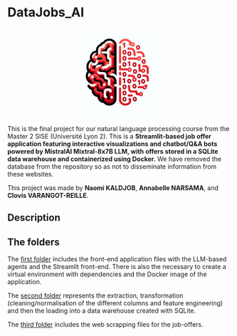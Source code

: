 # DataJobs_AI
<p align="center">
<img src="/Images/logo_dalle.png" width="200" height="200">
</p>
<p align="center">
</p>

This is the final project for our natural language processing course from the Master 2 SISE (Université Lyon 2). This is a **Streamlit-based job offer application featuring interactive visualizations and chatbot/Q&amp;A bots powered by MistralAI Mixtral-8x7B LLM, with offers stored in a SQLite data warehouse and containerized using Docker.** We have removed the database from the repository so as not to disseminate information from these websites. 

This project was made by **Naomi KALDJOB**, **Annabelle NARSAMA**, and **Clovis VARANGOT-REILLE**.

## Description
## The folders

The [first folder](https://github.com/cvarrei/DataJobs_AI/tree/main/Application) includes the front-end application files with the LLM-based agents and the Streamlit front-end. There is also the necessary to create a virtual environment with dependencies and the Docker image of the application.

The [second folder](https://github.com/cvarrei/DataJobs_AI/tree/main/ETL%20%26%20DataWarehouse%20Management) represents the extraction, transformation (cleaning/normalisation of the different columns and feature engineering) and then the loading into a data warehouse created with SQLite. 

The [third folder](https://github.com/cvarrei/DataJobs_AI/tree/main/Web%20Scraping) includes the web scrapping files for the job-offers. 

